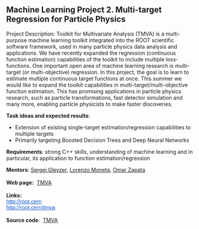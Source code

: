 <h2>Machine Learning Project 2. Multi-target Regression for Particle Physics</h2>

<p class="p1"><span class="s1">Project Description: Toolkit for Multivariate Analysis (TMVA) is a multi-purpose machine learning toolkit integrated into the ROOT scientific software framework, used in many particle physics data analysis and applications. We have recently expanded the regression (continuous function estimation) capabilities of the toolkit to include multiple loss-functions. One important open area of machine learning research is multi-target (or multi-objective) regression. In this project, the goal is to learn to estimate multiple continuous target functions at once. This summer we would like to expand the toolkit capabilities in multi-target/multi-objective function estimation. This has promising applications in particle physics research, such as particle transformations, fast detector simulation and many more, enabling particle physicists to make faster discoveries. </span></p>

<p class="p1"><span class="s1"><strong>Task ideas and expected results</strong>: </span></p>

<ul>
        <li class="p1">Extension of existing single-target estimation/regression capabilities to multiple targets</li>
        <li class="p1">Primarily targeting Boosted Decision Trees and Deep Neural Networks</li>
</ul>

<p class="p1"><span class="s1"><strong>Requirements</strong>: strong C++ skills, understanding of machine learning and in particular, its application to function estimation/regression</span></p>

<p class="p1"><strong>Mentors</strong>: <a href="mailto:sft-gsoc-AT-cern-dot-ch?subject=Multi-Target%2FObjective%20Regression%20using%20Machine%20Learning%20for%20Particle%20Physics">Sergei Gleyzer</a>​, <a href="mailto:sft-gsoc-AT-cern-dot-ch?subject=Multi-Target%2FObjective%20Regression%20using%20Machine%20Learning%20for%20Particle%20Physics">Lorenzo Moneta</a><span class="s1">, </span><a href="mailto:sft-gsoc-AT-cern-dot-ch?subject=Multi-Target%2FObjective%20Regression%20using%20Machine%20Learning%20for%20Particle%20Physics">Omar Zapata</a><br />
<br />
<strong>Web page:</strong>&nbsp; <a href="http://root.cern.ch/tmva">TMVA</a><br />
<br />
<strong>Links:</strong><br />
<a href="https://root.cern/" style="text-decoration:none;"><span style="font-size:14.666666666666666px;font-family:Arial;color:#1155cc;background-color:transparent;font-weight:400;font-style:normal;font-variant:normal;text-decoration:underline;vertical-align:baseline;">http://root.cern<br />
http://root.cern/tmva</span></a><br />
<br />
<span class="s1"><strong>Source code</strong>:&nbsp; <a href="https://github.com/root-mirror/root/tree/master/tmva"><span class="s2">TMVA</span></a></span></p>
